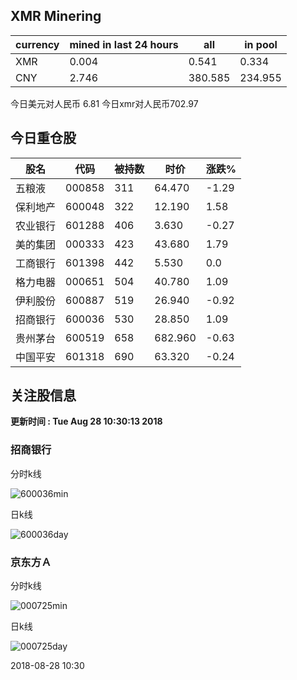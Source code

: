 ## XMR Minering

|currency|mined in last 24 hours|all|in pool|
|---|---|---|---|
|XMR|0.004|0.541|0.334|
|CNY|2.746|380.585|234.955|

今日美元对人民币 6.81	今日xmr对人民币702.97


## 今日重仓股 

|股名|代码|被持数|时价|涨跌%|
|---|---|---|---|---|
|五粮液|000858|311|64.470|-1.29|
|保利地产|600048|322|12.190|1.58|
|农业银行|601288|406|3.630|-0.27|
|美的集团|000333|423|43.680|1.79|
|工商银行|601398|442|5.530|0.0|
|格力电器|000651|504|40.780|1.09|
|伊利股份|600887|519|26.940|-0.92|
|招商银行|600036|530|28.850|1.09|
|贵州茅台|600519|658|682.960|-0.63|
|中国平安|601318|690|63.320|-0.24|

## 关注股信息
**更新时间 : Tue Aug 28 10:30:13 2018**
### 招商银行 
分时k线

![600036min](http://image.sinajs.cn/newchart/min/n/sh600036.gif)

日k线

![600036day](http://image.sinajs.cn/newchart/daily/n/sh600036.gif)

### 京东方Ａ 
分时k线

![000725min](http://image.sinajs.cn/newchart/min/n/sz000725.gif)

日k线

![000725day](http://image.sinajs.cn/newchart/daily/n/sz000725.gif)

2018-08-28 10:30